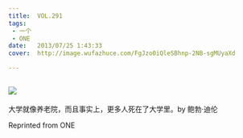 ```yaml
---
title:	VOL.291
tags:
 - 一个
 - ONE
date:	2013/07/25 1:43:33
cover:	http://image.wufazhuce.com/FgJzo0iQleSBhnp-2NB-sgMUyaXd

---
```

![](http://image.wufazhuce.com/FgJzo0iQleSBhnp-2NB-sgMUyaXd)
---

大学就像养老院，而且事实上，更多人死在了大学里。by 鲍勃·迪伦
 
Reprinted from ONE
